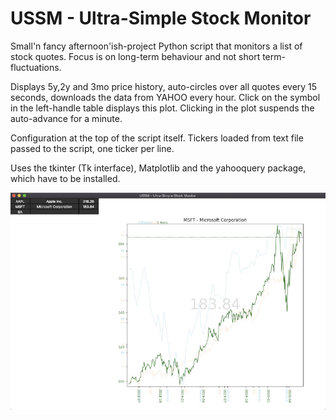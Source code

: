 # USSM - Ultra-Simple Stock Monitor

Small'n fancy afternoon'ish-project Python script that monitors a list of stock quotes. 
Focus is on long-term behaviour and not short term-fluctuations.

Displays 5y,2y and 3mo price history, auto-circles over all quotes every 15 seconds, 
downloads the data from YAHOO every hour. Click on the symbol in the left-handle table displays this 
plot. Clicking in the plot suspends the auto-advance for a minute.

Configuration at the top of the script itself.
Tickers loaded from text file passed to the script, one ticker per line.
 
Uses the tkinter (Tk interface), Matplotlib and the yahooquery package, which have to be installed. 

![Screenshot](https://raw.githubusercontent.com/imifos/us-stockmonitor/master/ussm.jpg)

